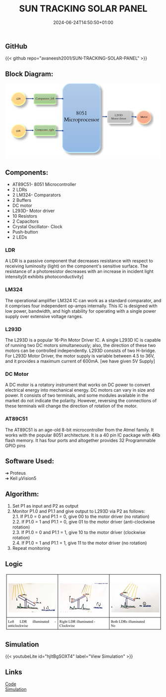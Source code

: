 ﻿---
title: "SUN TRACKING SOLAR PANEL"
date: 2024-06-24T14:50:50+01:00
draft: false
showAuthor: true
showAuthorBottom: true
---
## GitHub
{{< github repo="avaneesh2001/SUN-TRACKING-SOLAR-PANEL" >}}
## Block Diagram:
![Block Diagram](block_diagram.jpg)

## Components:
- AT89C51- 8051 Microcontroller
- 2 LDRs
- 2 LM324- Comparators
- 2 Buffers
- DC motor
- L293D- Motor driver
- 10 Resistors
- 2 Capacitors
- Crystal Oscillator- Clock
- Push-button
- 2 LEDs

### LDR
A LDR is a passive component that decreases resistance with respect to receiving luminosity (light) on the component's sensitive surface. The resistance of a photoresistor decreases with an increase in incident
light intensity[it exhibits photoconductivity]
### LM324
The operational amplifier LM324 IC can work as a standard comparator, and it comprises four independent op-amps internally. This IC is designed with low power, bandwidth, and high stability for operating with a single power supply over extensive voltage ranges.
### L293D
The L293D is a popular 16-Pin Motor Driver IC. A single L293D IC is capable of running two DC motors simultaneously; also, the direction of these two motors can be controlled independently. L293D consists of two H-bridge. For L293D Motor Driver, the motor supply is variable between 4.5 to 36V, and it provides a maximum current of 600mA. [we have given 5V Supply]
### DC Motor
A DC motor is a rotatory instrument that works on DC power to convert electrical energy into mechanical energy. DC motors can vary in size and power. It consists of two terminals, and some modules available in the market do not indicate the polarity. However, reversing the connections of these terminals will change the direction of rotation of the motor.
### AT89C51
The AT89C51 is an age-old 8-bit microcontroller from the Atmel family. It works with the popular 8051 architecture. It is a 40 pin IC package with 4Kb flash memory. It has four ports and altogether provides 32 Programmable GPIO pins
## Software Used:
➔ Proteus\
➔ Keil μVision5

## Algorithm:

1. Set P1 as input and P2 as output
2. Monitor P1.0 and P1.1 and give output to L293D via P2 as follows:\
    2.1. If P1.0 = 0 and P1.1 = 0, give 00 to the motor driver (no rotation)\
    2.2. If P1.0 = 1 and P1.1 = 0, give 01 to the motor driver (anti-clockwise rotation)\
    2.3. If P1.0 = 0 and P1.1 = 1, give 10 to the motor driver (clockwise rotation)\
    2.4. If P1.0 = 1 and P1.1 = 1, give 11 to the motor driver (no rotation)
3. Repeat monitoring

## Logic
![Logic](logic.jpg)

## Simulation
{{< youtubeLite id="hjItBgSOXT4" label="View Simulation" >}}

## Links
[Code](https://github.com/avaneesh2001/SUN-TRACKING-SOLAR-PANEL/blob/main/sun_tracking_code.asm)\
[Simulation](https://github.com/avaneesh2001/SUN-TRACKING-SOLAR-PANEL/blob/main/sun_track_sim.pdsprj)